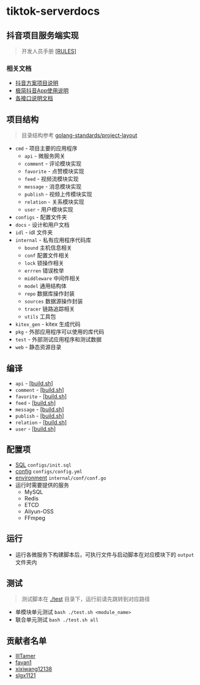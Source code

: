 # tiktok-serverdocs

## 抖音项目服务端实现

> 开发人员手册 [[RULES]](docs/RULES.md)

### 相关文档

- [抖音方案项目说明](https://bytedance.feishu.cn/docs/doccnKrCsU5Iac6eftnFBdsXTof#)
- [极简抖音App使用说明](https://bytedance.feishu.cn/docs/doccnM9KkBAdyDhg8qaeGlIz7S7)
- [各接口说明文档](https://www.apifox.cn/apidoc/shared-09d88f32-0b6c-4157-9d07-a36d32d7a75c/api-50707523)

## 项目结构

> 目录结构参考 [golang-standards/project-layout](https://github.com/golang-standards/project-layout)

- `cmd` - 项目主要的应用程序
  - `api` - 微服务网关
  - `comment` - 评论模块实现
  - `favorite` - 点赞模块实现
  - `feed` - 视频流模块实现
  - `message` - 消息模块实现
  - `publish` - 视频上传模块实现
  - `relation` - 关系模块实现
  - `user` - 用户模块实现
- `configs` - 配置文件夹
- `docs` - 设计和用户文档
- `idl` - idl 文件夹
- `internal` - 私有应用程序代码库
  - `bound` 主机信息相关
  - `conf` 配置文件相关
  - `lock` 锁操作相关
  - `errren` 错误枚举
  - `middleware` 中间件相关
  - `model` 通用结构体
  - `repo` 数据库操作封装
  - `sources` 数据源操作封装
  - `tracer` 链路追踪相关
  - `utils` 工具包
- `kitex_gen` - kitex 生成代码
- `pkg` - 外部应用程序可以使用的库代码
- `test` - 外部测试应用程序和测试数据
- `web` - 静态资源目录

## 编译

- `api` - [[build.sh]](cmd/api/build.sh)
- `comment` - [[build.sh]](cmd/comment/build.sh)
- `favorite` - [[build.sh]](cmd/favorite/build.sh)
- `feed` - [[build.sh]](cmd/feed/build.sh)
- `message` - [[build.sh]](cmd/message/build.sh)
- `publish` - [[build.sh]](cmd/publish/build.sh)
- `relation` - [[build.sh]](cmd/relation/build.sh)
- `user` - [[build.sh]](cmd/user/build.sh)

## 配置项

- [SQL](configs/init.sql) `configs/init.sql`
- [config](configs/config.yml) `configs/config.yml`
- [environment](internal/conf/conf.go) `internal/conf/conf.go`
- 运行时需要提供的服务
  - MySQL
  - Redis
  - ETCD
  - Aliyun-OSS
  - FFmpeg

## 运行

- 运行各微服务下构建脚本后，可执行文件与启动脚本在对应模块下的 `output` 文件夹内

## 测试

> 测试脚本在 [./test](./test) 目录下，运行前请先跳转到对应路径

- 单模块单元测试 `bash ./test.sh <module_name>`
- 联合单元测试 `bash ./test.sh all`

## 贡献者名单

- [IllTamer](https://github.com/IllTamer)
- [favan1](https://github.com/favan1)
- [xixiwang12138](https://github.com/xixiwang12138)
- [slgx1121](https://github.com/slgx1121)